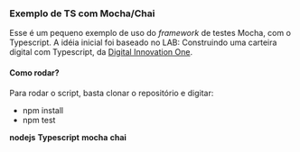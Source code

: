 ### Exemplo de TS com Mocha/Chai

Esse é um pequeno exemplo de uso do _framework_ de testes Mocha, com o Typescript. A idéia inicial foi baseado no LAB: Construindo uma carteira digital com Typescript, da [Digital Innovation One](https://web.digitalinnovation.one/pro?cupom=promo40offrc).

#### Como rodar?

Para rodar o script, basta clonar o repositório e digitar:

* npm install
* npm test

__nodejs__ __Typescript__ __mocha__ __chai__